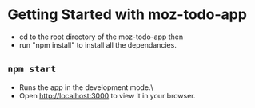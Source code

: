 # Getting Started with moz-todo-app
- cd to the root directory of the moz-todo-app then 
- run "npm install" to install all the dependancies.

## `npm start`

- Runs the app in the development mode.\
- Open [http://localhost:3000](http://localhost:3000) to view it in your browser.




